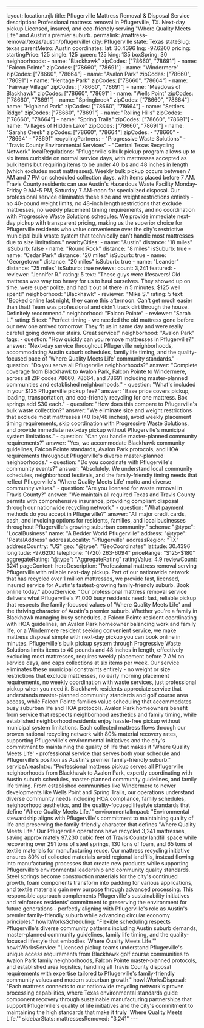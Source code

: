 ---
layout: location.njk
title: Pflugerville Mattress Removal & Disposal Service
description: Professional mattress removal in Pflugerville, TX. Next-day pickup Licensed, insured, and eco-friendly serving "Where Quality Meets Life" and Austin's premier suburb.
permalink: /mattress-removal/texas/austin/pflugerville/
city: Pflugerville state: Texas stateSlug: texas parentMetro: Austin coordinates: lat: 30.4396 lng: -97.6200 pricing: startingPrice: 125 single: 125 queen: 125 king: 135 boxSpring: 30 neighborhoods: - name: "Blackhawk" zipCodes: ["78660", "78691"] - name: "Falcon Pointe" zipCodes: ["78660", "78691"] - name: "Windermere" zipCodes: ["78660", "78664"] - name: "Avalon Park" zipCodes: ["78660", "78691"] - name: "Heritage Park" zipCodes: ["78660", "78664"] - name: "Fairway Village" zipCodes: ["78660", "78691"] - name: "Meadows of Blackhawk" zipCodes: ["78660", "78691"] - name: "Wells Point" zipCodes: ["78660", "78691"] - name: "Springbrook" zipCodes: ["78660", "78664"] - name: "Highland Park" zipCodes: ["78660", "78664"] - name: "Settlers Ridge" zipCodes: ["78660", "78691"] - name: "Rolling Hills" zipCodes: ["78660", "78664"] - name: "Spring Trails" zipCodes: ["78660", "78691"] - name: "Villages of Hidden Lake" zipCodes: ["78660", "78691"] - name: "Sarahs Creek" zipCodes: ["78660", "78664"] zipCodes: - "78660" - "78664" - "78691" recyclingPartners: - "Progressive Waste Solutions" - "Travis County Environmental Services" - "Central Texas Recycling Network" localRegulations: "Pflugerville's bulk pickup program allows up to six items curbside on normal service days, with mattresses accepted as bulk items but requiring items to be under 40 lbs and 48 inches in length (which excludes most mattresses). Weekly bulk pickup occurs between 7 AM and 7 PM on scheduled collection days, with items placed before 7 AM. Travis County residents can use Austin's Hazardous Waste Facility Monday-Friday 9 AM-5 PM, Saturday 7 AM-noon for specialized disposal. Our professional service eliminates these size and weight restrictions entirely - no 40-pound weight limits, no 48-inch length restrictions that exclude mattresses, no weekly placement timing requirements, and no coordination with Progressive Waste Solutions schedules. We provide immediate next-day pickup with transparent pricing, making us the superior choice for Pflugerville residents who value convenience over the city's restrictive municipal bulk waste system that technically can't handle most mattresses due to size limitations." nearbyCities: - name: "Austin" distance: "18 miles" isSuburb: false - name: "Round Rock" distance: "8 miles" isSuburb: true - name: "Cedar Park" distance: "20 miles" isSuburb: true - name: "Georgetown" distance: "20 miles" isSuburb: true - name: "Leander" distance: "25 miles" isSuburb: true reviews: count: 3,241 featured: - reviewer: "Jennifer R." rating: 5 text: "These guys were lifesavers! Old mattress was way too heavy for us to haul ourselves. They showed up on time, were super polite, and had it out of there in 5 minutes. $125 well spent!" neighborhood: "Blackhawk" - reviewer: "Mike S." rating: 5 text: "Booked online last night, they came this afternoon. Can't get much easier than that! Team was professional and didn't track dirt through the house. Definitely recommend." neighborhood: "Falcon Pointe" - reviewer: "Sarah L." rating: 5 text: "Perfect timing - we needed the old mattress gone before our new one arrived tomorrow. They fit us in same day and were really careful going down our stairs. Great service!" neighborhood: "Avalon Park" faqs: - question: "How quickly can you remove mattresses in Pflugerville?" answer: "Next-day service throughout Pflugerville neighborhoods, accommodating Austin suburb schedules, family life timing, and the quality-focused pace of 'Where Quality Meets Life' community standards." - question: "Do you serve all Pflugerville neighborhoods?" answer: "Complete coverage from Blackhawk to Avalon Park, Falcon Pointe to Windermere, across all ZIP codes 78660, 78664, and 78691 including master-planned communities and established neighborhoods." - question: "What's included in your $125 Pflugerville pickup fee?" answer: "Base price covers pickup, loading, transportation, and eco-friendly recycling for one mattress. Box springs add $30 each." - question: "How does this compare to Pflugerville's bulk waste collection?" answer: "We eliminate size and weight restrictions that exclude most mattresses (40 lbs/48 inches), avoid weekly placement timing requirements, skip coordination with Progressive Waste Solutions, and provide immediate next-day pickup without Pflugerville's municipal system limitations." - question: "Can you handle master-planned community requirements?" answer: "Yes, we accommodate Blackhawk community guidelines, Falcon Pointe standards, Avalon Park protocols, and HOA requirements throughout Pflugerville's diverse master-planned neighborhoods." - question: "Do you coordinate with Pflugerville's community events?" answer: "Absolutely. We understand local community schedules, neighborhood festivals, and the family-friendly timing needs that reflect Pflugerville's 'Where Quality Meets Life' motto and diverse community values." - question: "Are you licensed for waste removal in Travis County?" answer: "We maintain all required Texas and Travis County permits with comprehensive insurance, providing compliant disposal through our nationwide recycling network." - question: "What payment methods do you accept in Pflugerville?" answer: "All major credit cards, cash, and invoicing options for residents, families, and local businesses throughout Pflugerville's growing suburban community." schema: "@type": "LocalBusiness" name: "A Bedder World Pflugerville" address: "@type": "PostalAddress" addressLocality: "Pflugerville" addressRegion: "TX" addressCountry: "US" geo: "@type": "GeoCoordinates" latitude: 30.4396 longitude: -97.6200 telephone: "(720) 263-6094" priceRange: "$125-$180" aggregateRating: "@type": "AggregateRating" ratingValue: 4.9 reviewCount: 3241 pageContent: heroDescription: "Professional mattress removal serving Pflugerville with reliable next-day pickup. Part of our nationwide network that has recycled over 1 million mattresses, we provide fast, licensed, insured service for Austin's fastest-growing family-friendly suburb. Book online today." aboutService: "Our professional mattress removal service delivers what Pflugerville's 71,000 busy residents need: fast, reliable pickup that respects the family-focused values of 'Where Quality Meets Life' and the thriving character of Austin's premier suburb. Whether you're a family in Blackhawk managing busy schedules, a Falcon Pointe resident coordinating with HOA guidelines, an Avalon Park homeowner balancing work and family life, or a Windermere resident seeking convenient service, we make mattress disposal simple with next-day pickup you can book online in minutes. Pflugerville's bulk pickup system through Progressive Waste Solutions limits items to 40 pounds and 48 inches in length, effectively excluding most mattresses, requires weekly placement before 7 AM on service days, and caps collections at six items per week. Our service eliminates these municipal constraints entirely - no weight or size restrictions that exclude mattresses, no early morning placement requirements, no weekly coordination with waste services, just professional pickup when you need it. Blackhawk residents appreciate service that understands master-planned community standards and golf course area access, while Falcon Pointe families value scheduling that accommodates busy suburban life and HOA protocols. Avalon Park homeowners benefit from service that respects neighborhood aesthetics and family timing, while established neighborhood residents enjoy hassle-free pickup without municipal system limitations. Each collected mattress flows through our proven national recycling network with 80% material recovery rates, supporting Pflugerville's environmental initiatives and the city's commitment to maintaining the quality of life that makes it 'Where Quality Meets Life' - professional service that serves both your schedule and Pflugerville's position as Austin's premier family-friendly suburb." serviceAreasIntro: "Professional mattress pickup serves all Pflugerville neighborhoods from Blackhawk to Avalon Park, expertly coordinating with Austin suburb schedules, master-planned community guidelines, and family life timing. From established communities like Windermere to newer developments like Wells Point and Spring Trails, our operations understand diverse community needs including HOA compliance, family schedules, neighborhood aesthetics, and the quality-focused lifestyle standards that define 'Where Quality Meets Life.'" environmentalImpact: "Environmental stewardship aligns with Pflugerville's commitment to maintaining quality of life and preserving the family-friendly character that defines 'Where Quality Meets Life.' Our Pflugerville operations have recycled 3,241 mattresses, saving approximately 97,230 cubic feet of Travis County landfill space while recovering over 291 tons of steel springs, 130 tons of foam, and 65 tons of textile materials for manufacturing reuse. Our mattress recycling initiative ensures 80% of collected materials avoid regional landfills, instead flowing into manufacturing processes that create new products while supporting Pflugerville's environmental leadership and community quality standards. Steel springs become construction materials for the city's continued growth, foam components transform into padding for various applications, and textile materials gain new purpose through advanced processing. This responsible approach complements Pflugerville's sustainability initiatives and reinforces residents' commitment to preserving the environment for future generations - perfectly aligning with Pflugerville's role as Austin's premier family-friendly suburb while advancing circular economy principles." howItWorksScheduling: "Flexible scheduling respects Pflugerville's diverse community patterns including Austin suburb demands, master-planned community guidelines, family life timing, and the quality-focused lifestyle that embodies 'Where Quality Meets Life.'" howItWorksService: "Licensed pickup teams understand Pflugerville's unique access requirements from Blackhawk golf course communities to Avalon Park family neighborhoods, Falcon Pointe master-planned protocols, and established area logistics, handling all Travis County disposal requirements with expertise tailored to Pflugerville's family-friendly community values and modern suburban growth." howItWorksDisposal: "Each mattress connects to our nationwide recycling network's proven processing capabilities, where Texas environmental standards guide component recovery through sustainable manufacturing partnerships that support Pflugerville's quality of life initiatives and the city's commitment to maintaining the high standards that make it truly 'Where Quality Meets Life.'" sidebarStats: mattressesRemoved: "3,241" ---